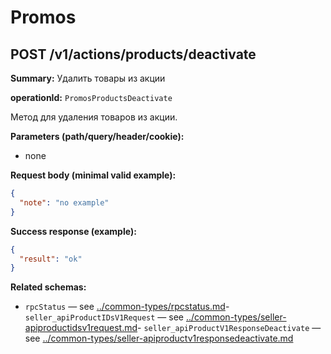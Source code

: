 # Promos

## POST /v1/actions/products/deactivate

**Summary:** Удалить товары из акции

**operationId:** `PromosProductsDeactivate`

Метод для удаления товаров из акции.

**Parameters (path/query/header/cookie):**
- none

**Request body (minimal valid example):**
```json
{
  "note": "no example"
}
```

**Success response (example):**
```json
{
  "result": "ok"
}
```

**Related schemas:**
- `rpcStatus` — see [../common-types/rpcstatus.md](../common-types/rpcstatus.md)- `seller_apiProductIDsV1Request` — see [../common-types/seller-apiproductidsv1request.md](../common-types/seller-apiproductidsv1request.md)- `seller_apiProductV1ResponseDeactivate` — see [../common-types/seller-apiproductv1responsedeactivate.md](../common-types/seller-apiproductv1responsedeactivate.md)
